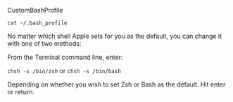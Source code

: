 CustomBashProfile
 
`cat ~/.bash_profile`
 
No matter which shell Apple sets for you as the default, you can change it with one of two methods:

From the Terminal command line, enter:

`chsh -s /bin/zsh` or `chsh -s /bin/bash`

Depending on whether you wish to set Zsh or Bash as the default. Hit enter or return.


